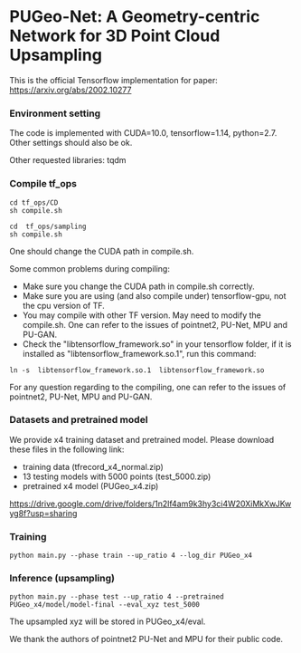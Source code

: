 # PUGeo-Net: A Geometry-centric Network for 3D Point Cloud Upsampling
This is the official Tensorflow implementation for paper: https://arxiv.org/abs/2002.10277

### Environment setting
The code is implemented with CUDA=10.0, tensorflow=1.14, python=2.7. Other settings should also be ok.

Other requested libraries: tqdm

### Compile tf_ops
```
cd tf_ops/CD
sh compile.sh
```
```
cd  tf_ops/sampling
sh compile.sh
```
One should change the CUDA path in compile.sh.

Some common problems during compiling:
- Make sure you change the CUDA path in compile.sh correctly.
- Make sure you are using (and also compile under) tensorflow-gpu, not the cpu version of TF.
- You may compile with other TF version. May need to modify the compile.sh. One can refer to the issues of pointnet2, PU-Net, MPU and PU-GAN.
- Check the "libtensorflow_framework.so" in your tensorflow folder, if it is installed as "libtensorflow_framework.so.1", run this command:
```
ln -s  libtensorflow_framework.so.1  libtensorflow_framework.so
```

For any question regarding to the compiling, one can refer to the issues of pointnet2, PU-Net, MPU and PU-GAN.

### Datasets and pretrained model
We provide x4 training dataset and pretrained model. Please download these files in the following link:
- training data (tfrecord_x4_normal.zip)
- 13 testing models with 5000 points (test_5000.zip) 
- pretrained x4 model (PUGeo_x4.zip) 

https://drive.google.com/drive/folders/1n2lf4am9k3hy3ci4W20XiMkXwJKwyg8f?usp=sharing

### Training
```
python main.py --phase train --up_ratio 4 --log_dir PUGeo_x4
```

### Inference (upsampling)
```
python main.py --phase test --up_ratio 4 --pretrained PUGeo_x4/model/model-final --eval_xyz test_5000
```
The upsampled xyz will be stored in PUGeo_x4/eval.

We thank the authors of pointnet2 PU-Net and MPU for their public code. 
